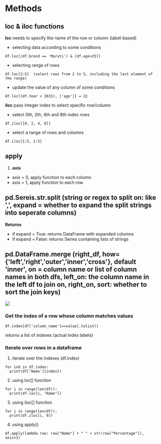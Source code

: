 # Methods
## loc & iloc functions
**loc** needs to specify the name of the row or column (label-based)  
- selecting data according to some conditions
```
df.loc[(df.brand == 'Maruti') & (df.age>25)]
```
- selecting range of rows
```
df.loc[2:5]  (select rows from 2 to 5, including the last element of the range)
```
- update the value of any column of some conditions
```
df.loc[(df.Year < 2015), ['age']] = 22
```
**iloc** pass integer index to select specific row/column
- select 0th, 2th, 4th and 8th index rows
```
df.iloc[[0, 2, 4, 8]] 
```
- select a range of rows and columns
```
df.iloc[1:5, 2:5]
```
## apply
1. **axis**
- axis = 0, apply function to each column
- axis = 1, apply function to each row


## pd.Sereis.str.split (string or regex to split on: like ',', expand = whether to expand the split strings into seperate columns)
**Returns**
- if expand = True: returns DataFrame with expanded columns
- if expand = False: returns Series containing lists of strings 

## pd.DataFrame.merge (right_df, how={'left','right','outer','inner','cross'}, default 'inner', on = column name or list of column names in both dfs, left_on: the column name in the left df to join on, right_on, sort: whether to sort the join keys)
![](https://user-images.githubusercontent.com/102558337/177630276-a5fe56d2-2f24-454b-8f1d-33df0ddc4739.png)

### Get the index of a row whose column matches values
```
df.index[df['column_name']==value].tolist()
```
returns a list of indexes (actual index labels)

### Iterate over rows in a dataframe
1. iterate over the indexes (df.index)
``` 
for ind in df.index:
  print(df['Name'][index])
```

2. using loc[] function
```
for i in range(len(df)):
  print(df.loc[i, "Name"])
```

3. using iloc[] function
```
for i in range(len(df)):
  print(df.iloc[i, 0])
```

4. using apply()
```
df.apply(lambda row: row["Name"] + " " + str(row["Percentage"]), axis=1) 
```
